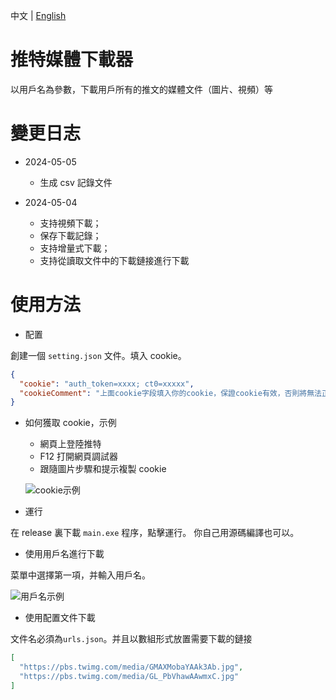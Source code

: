 中文 | [English](README_EN.md)

# 推特媒體下載器

以用戶名為參數，下載用戶所有的推文的媒體文件（圖片、視頻）等

# 變更日志

- 2024-05-05

  - 生成 csv 記錄文件

- 2024-05-04

  - 支持視頻下載；
  - 保存下載記錄；
  - 支持增量式下載；
  - 支持從讀取文件中的下載鏈接進行下載

# 使用方法

- 配置

創建一個 `setting.json` 文件。填入 cookie。

```json
{
  "cookie": "auth_token=xxxx; ct0=xxxxx",
  "cookieComment": "上面cookie字段填入你的cookie，保證cookie有效，否則將無法正常使用"
}
```

- 如何獲取 cookie，示例

  - 網頁上登陸推特
  - F12 打開網頁調試器
  - 跟隨圖片步驟和提示複製 cookie

  ![cookie示例](https://img.outsider404.com/asuhe-blog-img/2024/05/46750ca579c1d92c37310ee9d07c932c.png)

- 運行

在 release 裏下載 `main.exe` 程序，點擊運行。
你自己用源碼編譯也可以。

- 使用用戶名進行下載

菜單中選擇第一項，并輸入用戶名。

![用戶名示例](https://img.outsider404.com/asuhe-blog-img/2024/05/ac2935726958b3416581cc34ab8e55af.png)

- 使用配置文件下載

文件名必須為`urls.json`。并且以數組形式放置需要下載的鏈接

```json
[
  "https://pbs.twimg.com/media/GMAXMobaYAAk3Ab.jpg",
  "https://pbs.twimg.com/media/GL_PbVhawAAwmxC.jpg"
]
```
